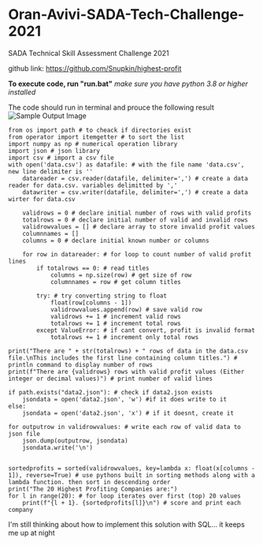 # Oran-Avivi-SADA-Tech-Challenge-2021
 SADA Technical Skill Assessment Challenge 2021

 github link: https://github.com/Snupkin/highest-profit

 **To execute code, run "run.bat"**
 *make sure you have python 3.8 or higher installed*

The code should run in terminal and prouce the following result
![Sample Output Image](https://github.com/Snupkin/highest-profit/tree/main/images/sample_output.PNG)

```
from os import path # to cheack if directories exist
from operator import itemgetter # to sort the list
import numpy as np # numerical operation library
import json # json library
import csv # import a csv file
with open('data.csv') as datafile: # with the file name 'data.csv', new line delimiter is ''
    datareader = csv.reader(datafile, delimiter=',') # create a data reader for data.csv. variables delimitted by ',' 
    datawriter = csv.writer(datafile, delimiter=',') # create a data wirter for data.csv
    
    validrows = 0 # declare initial number of rows with valid profits
    totalrows = 0 # declare initial number of valid and invalid rows
    validrowvalues = [] # declare array to store invalid profit values
    columnnames = []
    columns = 0 # declare initial known number or columns

    for row in datareader: # for loop to count number of valid profit lines
        if totalrows == 0: # read titles
            columns = np.size(row) # get size of row
            columnnames = row # get column titles
        
        try: # try converting string to float
            float(row[columns - 1])
            validrowvalues.append(row) # save valid row
            validrows += 1 # increment valid rows
            totalrows += 1 # increment total rows
        except ValueError: # if cant convert, profit is invalid format
            totalrows += 1 # increment only total rows

print("There are " + str(totalrows) + " rows of data in the data.csv file.\nThis includes the first line containing column titles.") # println command to display number of rows
print(f"There are {validrows} rows with valid profit values (Either integer or decimal values)") # print number of valid lines

if path.exists("data2.json"): # check if data2.json exists
    jsondata = open('data2.json', 'w') #if it does write to it
else:
    jsondata = open('data2.json', 'x') # if it doesnt, create it

for outputrow in validrowvalues: # write each row of valid data to json file
    json.dump(outputrow, jsondata)
    jsondata.write('\n')


sortedprofits = sorted(validrowvalues, key=lambda x: float(x[columns - 1]), reverse=True) # use pythons built in sorting methods along with a lambda function. then sort in descending order
print("The 20 Highest Profiting Companies are:") 
for l in range(20): # for loop iterates over first (top) 20 values
    print(f"{l + 1}. {sortedprofits[l]}\n") # score and print each company

```

I'm still thinking about how to implement this solution with SQL... it keeps me up at night
